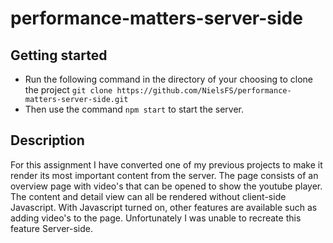 # performance-matters-server-side
## Getting started
* Run the following command in the directory of your choosing to clone the project `git clone https://github.com/NielsFS/performance-matters-server-side.git`
* Then use the command `npm start` to start the server. 




## Description
For this assignment I have converted one of my previous projects to make it render its most important content from the server. The page consists of an overview page with video's that can be opened to show the youtube player. The content and detail view can all be rendered without client-side Javascript. With Javascript turned on, other features are available such as adding video's to the page. Unfortunately I was unable to recreate this feature Server-side. 

